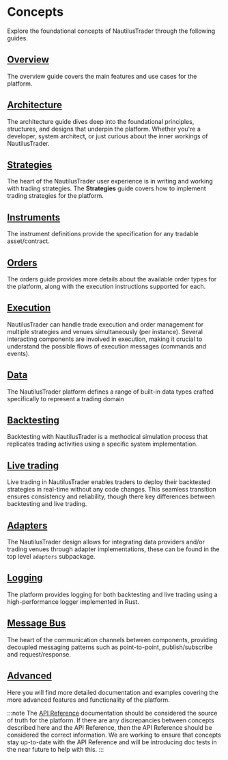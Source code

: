 # Concepts

Explore the foundational concepts of NautilusTrader through the following guides.

## [Overview](overview.md)

The overview guide covers the main features and use cases for the platform.

## [Architecture](architecture.md)

The architecture guide dives deep into the foundational principles, structures, and designs that underpin
the platform. Whether you're a developer, system architect, or just curious about the inner workings 
of NautilusTrader.

## [Strategies](strategies.md)

The heart of the NautilusTrader user experience is in writing and working with
trading strategies. The **Strategies** guide covers how to implement trading strategies for the platform.

## [Instruments](instruments.md)

The instrument definitions provide the specification for any tradable asset/contract.

## [Orders](orders.md)

The orders guide provides more details about the available order types for the platform, along with
the execution instructions supported for each.

## [Execution](execution.md)

NautilusTrader can handle trade execution and order management for multiple strategies and venues
simultaneously (per instance). Several interacting components are involved in execution, making it 
crucial to understand the possible flows of execution messages (commands and events).

## [Data](data.md)

The NautilusTrader platform defines a range of built-in data types crafted specifically to represent 
a trading domain

## [Backtesting](backtesting.md)

Backtesting with NautilusTrader is a methodical simulation process that replicates trading
activities using a specific system implementation.

## [Live trading](live.md)

Live trading in NautilusTrader enables traders to deploy their backtested strategies in real-time 
without any code changes. This seamless transition ensures consistency and reliability, though there 
key differences between backtesting and live trading.

## [Adapters](adapters.md)

The NautilusTrader design allows for integrating data providers and/or trading venues
through adapter implementations, these can be found in the top level `adapters` subpackage. 

## [Logging](logging.md)

The platform provides logging for both backtesting and live trading using a high-performance logger implemented in Rust.

## [Message Bus](message_bus.md)

The heart of the communication channels between components, providing decoupled messaging patterns such as
point-to-point, publish/subscribe and request/response.

## [Advanced](advanced/index.md)

Here you will find more detailed documentation and examples covering the more advanced
features and functionality of the platform.

:::note
The [API Reference](../api_reference/index.md) documentation should be considered the source of truth 
for the platform. If there are any discrepancies between concepts described here and the API Reference, 
then the API Reference should be considered the correct information. We are working to ensure that 
concepts stay up-to-date with the API Reference and will be introducing doc tests in the near future 
to help with this.
:::
